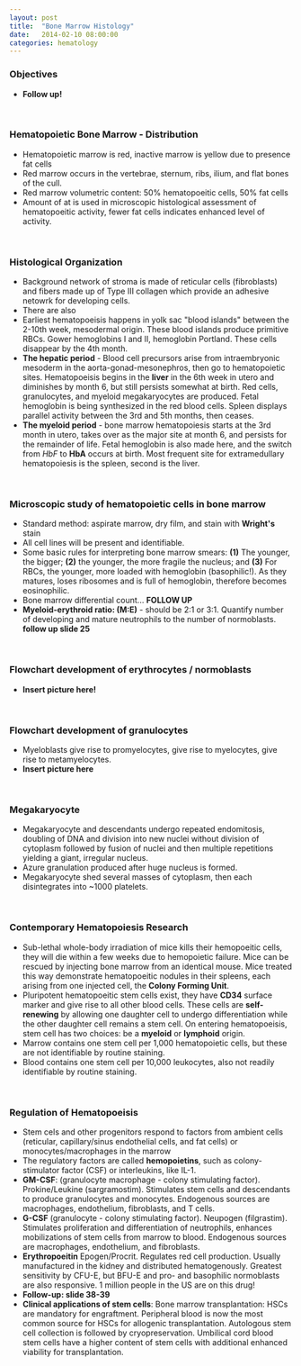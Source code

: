 ```yaml
---
layout: post
title:  "Bone Marrow Histology"
date:   2014-02-10 08:00:00
categories: hematology
---
```


### Objectives
- **Follow up!**

<span><br></span>

### Hematopoietic Bone Marrow - Distribution
- Hematopoietic marrow is red, inactive marrow is yellow due to presence fat cells
- Red marrow occurs in the vertebrae, sternum, ribs, ilium, and flat bones of the cull.
- Red marrow volumetric content: 50% hematopoeitic cells, 50% fat cells
- Amount of at is used in microscopic histological assessment of hematopoeitic activity, fewer fat cells indicates enhanced level of activity.


<span><br></span>
### Histological Organization
- Background network of stroma is made of reticular cells (fibroblasts) and fibers made up of Type III collagen which provide an adhesive netowrk for developing cells.
- There are also 
- Earliest hematopoeisis happens in yolk sac "blood islands" between the 2-10th week, mesodermal origin. These blood islands produce primitive RBCs. Gower hemoglobins I and II, hemoglobin Portland. These cells disappear by the 4th month.
- **The hepatic period** - Blood cell precursors arise from intraembryonic mesoderm in the aorta-gonad-mesonephros, then go to hematopoietic sites. Hematopoeisis begins in the **liver** in the 6th week in utero and diminishes by month 6, but still persists somewhat at birth. Red cells, granulocytes, and myeloid megakaryocytes are produced. Fetal hemoglobin is being synthesized in the red blood cells. Spleen displays parallel activity between the 3rd and 5th months, then ceases.
- **The myeloid period** - bone marrow hematopoiesis starts at the 3rd month in utero, takes over as the major site at month 6, and persists for the remainder of life. Fetal hemoglobin is also made here, and the switch from *HbF* to **HbA** occurs at birth. Most frequent site for extramedullary hematopoiesis is the spleen, second is the liver.

<span><br></span>

### Microscopic study of hematopoietic cells in bone marrow
- Standard method: aspirate marrow, dry film, and stain with **Wright's** stain
- All cell lines will be present and identifiable.
- Some basic rules for interpreting bone marrow smears: **(1)** The younger, the bigger; **(2)** the younger, the more fragile the nucleus; and **(3)** For RBCs, the younger, more loaded with hemoglobin (basophilic!). As they matures, loses ribosomes and is full of hemoglobin, therefore becomes eosinophilic.
- Bone marrow differential count... **FOLLOW UP**
- **Myeloid-erythroid ratio: (M:E)** - should be 2:1 or 3:1. Quantify number of developing and mature neutrophils to the number of normoblasts. **follow up slide 25**

<span><br></span>

### Flowchart development of erythrocytes / normoblasts
- **Insert picture here!**

<span><br></span>

### Flowchart development of granulocytes
- Myeloblasts give rise to promyelocytes, give rise to myelocytes, give rise to metamyelocytes.
- **Insert picture here**

<span><br></span>

### Megakaryocyte
- Megakaryocyte and descendants undergo repeated endomitosis, doubling of DNA and division into new nuclei without division of cytoplasm followed by fusion of nuclei and then multiple repetitions yielding a giant, irregular nucleus.
- Azure granulation produced after huge nucleus is formed.
- Megakaryocyte shed several masses of cytoplasm, then each disintegrates into ~1000 platelets.

<span><br></span>

### Contemporary Hematopoiesis Research
- Sub-lethal whole-body irradiation of mice kills their hemopoeitic cells, they will die within a few weeks due to hemopoietic failure. Mice can be rescued by injecting bone marrow from an identical mouse. Mice treated this way demonstrate hematopoeitic nodules in their spleens, each arising from one injected cell, the **Colony Forming Unit**. 
- Pluripotent hematopoeitic stem cells exist, they have **CD34** surface marker and give rise to all other blood cells. These cells are **self-renewing** by allowing one daughter cell to undergo differentiation while the other daughter cell remains a stem cell. On entering hematopoeisis, stem cell has two choices: be a **myeloid** or **lymphoid** origin.
- Marrow contains one stem cell per 1,000 hematopoietic cells, but these are not identifiable by routine staining.
- Blood contains one stem cell per 10,000 leukocytes, also not readily identifiable by routine staining.

<span><br></span>

### Regulation of Hematopoeisis
- Stem cels and other progenitors respond to factors from ambient cells (reticular, capillary/sinus endothelial cells, and fat cells) or monocytes/macrophages in the marrow
- The regulatory factors are called **hemopoietins**, such as colony-stimulator factor (CSF) or interleukins, like IL-1. 
- **GM-CSF**: (granulocyte macrophage - colony stimulating factor). Prokine/Leukine (sargramostim). Stimulates stem cells and descendants to produce granulocytes and monocytes. Endogenous sources are macrophages, endothelium, fibroblasts, and T cells.
- **G-CSF** (granulocyte - colony stimulating factor). Neupogen (filgrastim). Stimulates proliferation and differentiation of neutrophils, enhances mobilizations of stem cells from marrow to blood. Endogenous sources are macrophages, endothelium, and fibroblasts.
- **Erythropoeitin** Epogen/Procrit. Regulates red cell production. Usually manufactured in the kidney and distributed hematogenously. Greatest sensitivity by CFU-E, but BFU-E and pro- and basophilic normoblasts are also responsive. 1 million people in the US are on this drug!
- **Follow-up: slide 38-39**
- **Clinical applications of stem cells**: Bone marrow transplantation: HSCs are mandatory for engraftment. Peripheral blood is now the most common source for HSCs for allogenic transplantation. Autologous stem cell collection is followed by cryopreservation. Umbilical cord blood stem cells have a higher content of stem cells with additional enhanced viability for transplantation.
